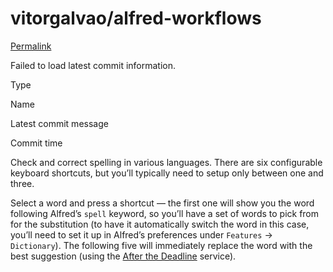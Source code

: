 # vitorgalvao/alfred-workflows

 [Permalink](https://github.com/vitorgalvao/alfred-workflows/tree/ab93fc2ce1dc217369e6f5475094710041e26b1a/CheckSpelling)

 Failed to load latest commit information.

Type

Name

Latest commit message

Commit time

Check and correct spelling in various languages. There are six configurable keyboard shortcuts, but you’ll typically need to setup only between one and three.

Select a word and press a shortcut — the first one will show you the word following Alfred’s `spell` keyword, so you’ll have a set of words to pick from for the substitution \(to have it automatically switch the word in this case, you’ll need to set it up in Alfred’s preferences under `Features` → `Dictionary`\). The following five will immediately replace the word with the best suggestion \(using the [After the Deadline](http://afterthedeadline.com/) service\).

